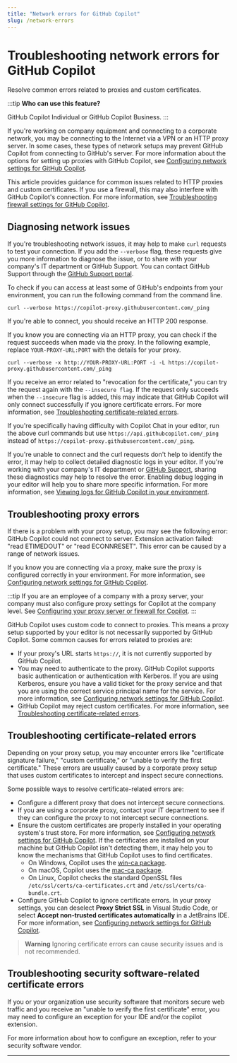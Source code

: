 ```yaml
---
title: "Network errors for GitHub Copilot"
slug: /network-errors
---
```


# Troubleshooting network errors for GitHub Copilot

Resolve common errors related to proxies and custom certificates.

:::tip
**Who can use this feature?**

GitHub Copilot Individual or GitHub Copilot Business.
:::


If you're working on company equipment and connecting to a corporate network, you may be connecting to the Internet via a VPN or an HTTP proxy server. In some cases, these types of network setups may prevent GitHub Copilot from connecting to GitHub's server. For more information about the options for setting up proxies with GitHub Copilot, see [Configuring network settings for GitHub Copilot](https://docs.github.com/en/copilot/configuring-github-copilot/configuring-network-settings-for-github-copilot).

This article provides guidance for common issues related to HTTP proxies and custom certificates. If you use a firewall, this may also interfere with GitHub Copilot's connection. For more information, see [Troubleshooting firewall settings for GitHub Copilot](https://docs.github.com/en/copilot/troubleshooting-github-copilot/troubleshooting-firewall-settings-for-github-copilot).

## Diagnosing network issues
If you're troubleshooting network issues, it may help to make `curl` requests to test your connection. If you add the `--verbose` flag, these requests give you more information to diagnose the issue, or to share with your company's IT department or GitHub Support. You can contact GitHub Support through the [GitHub Support portal](https://support.github.com/).

To check if you can access at least some of GitHub's endpoints from your environment, you can run the following command from the command line.

```Shell
curl --verbose https://copilot-proxy.githubusercontent.com/_ping
```

If you're able to connect, you should receive an HTTP 200 response.

If you know you are connecting via an HTTP proxy, you can check if the request succeeds when made via the proxy. In the following example, replace `YOUR-PROXY-URL:PORT` with the details for your proxy.

```Shell
curl --verbose -x http://YOUR-PROXY-URL:PORT -i -L https://copilot-proxy.githubusercontent.com/_ping
```

If you receive an error related to "revocation for the certificate," you can try the request again with the `--insecure flag`. If the request only succeeds when the `--insecure` flag is added, this may indicate that GitHub Copilot will only connect successfully if you ignore certificate errors. For more information, see [Troubleshooting certificate-related errors](https://docs.github.com/en/copilot/troubleshooting-github-copilot/troubleshooting-network-errors-for-github-copilot#troubleshooting-certificate-related-errors).

If you're specifically having difficulty with Copilot Chat in your editor, run the above curl commands but use `https://api.githubcopilot.com/_ping` instead of `https://copilot-proxy.githubusercontent.com/_ping`.

If you're unable to connect and the curl requests don't help to identify the error, it may help to collect detailed diagnostic logs in your editor. If you're working with your company's IT department or [GitHub Support](https://support.github.com/), sharing these diagnostics may help to resolve the error. Enabling debug logging in your editor will help you to share more specific information. For more information, see [Viewing logs for GitHub Copilot in your environment](https://docs.github.com/en/copilot/troubleshooting-github-copilot/viewing-logs-for-github-copilot-in-your-environment).

## Troubleshooting proxy errors

If there is a problem with your proxy setup, you may see the following error: GitHub Copilot could not connect to server. Extension activation failed: "read ETIMEDOUT" or "read ECONNRESET". This error can be caused by a range of network issues.

If you know you are connecting via a proxy, make sure the proxy is configured correctly in your environment. For more information, see [Configuring network settings for GitHub Copilot](https://docs.github.com/en/copilot/configuring-github-copilot/configuring-network-settings-for-github-copilot#configuring-proxy-settings-for-github-copilot).

:::tip
If you are an employee of a company with a proxy server, your company must also configure proxy settings for Copilot at the company level. See [Configuring your proxy server or firewall for Copilot](https://docs.github.com/en/copilot/managing-copilot/managing-github-copilot-in-your-organization/configuring-your-proxy-server-or-firewall-for-copilot).
:::

GitHub Copilot uses custom code to connect to proxies. This means a proxy setup supported by your editor is not necessarily supported by GitHub Copilot. Some common causes for errors related to proxies are:

- If your proxy's URL starts `https://`, it is not currently supported by GitHub Copilot.
- You may need to authenticate to the proxy. GitHub Copilot supports basic authentication or authentication with Kerberos. If you are using Kerberos, ensure you have a valid ticket for the proxy service and that you are using the correct service principal name for the service. For more information, see [Configuring network settings for GitHub Copilot](https://docs.github.com/en/copilot/configuring-github-copilot/configuring-network-settings-for-github-copilot#authentication-with-kerberos).
- GitHub Copilot may reject custom certificates. For more information, see [Troubleshooting certificate-related errors](https://docs.github.com/en/copilot/troubleshooting-github-copilot/troubleshooting-network-errors-for-github-copilot#troubleshooting-certificate-related-errors).

## Troubleshooting certificate-related errors

Depending on your proxy setup, you may encounter errors like "certificate signature failure," "custom certificate," or "unable to verify the first certificate." These errors are usually caused by a corporate proxy setup that uses custom certificates to intercept and inspect secure connections.

Some possible ways to resolve certificate-related errors are:

- Configure a different proxy that does not intercept secure connections.
- If you are using a corporate proxy, contact your IT department to see if they can configure the proxy to not intercept secure connections.
- Ensure the custom certificates are properly installed in your operating system's trust store. For more information, see [Configuring network settings for GitHub Copilot](https://docs.github.com/en/copilot/configuring-github-copilot/configuring-network-settings-for-github-copilot#allowing-github-copilot-to-use-custom-certificates). If the certificates are installed on your machine but GitHub Copilot isn't detecting them, it may help you to know the mechanisms that GitHub Copilot uses to find certificates.
    - On Windows, Copilot uses the [win-ca package](https://www.npmjs.com/package/win-ca).
    - On macOS, Copilot uses the [mac-ca package](https://www.npmjs.com/package/mac-ca).
    - On Linux, Copilot checks the standard OpenSSL files `/etc/ssl/certs/ca-certificates.crt` and `/etc/ssl/certs/ca-bundle.crt`.
- Configure GitHub Copilot to ignore certificate errors. In your proxy settings, you can deselect **Proxy Strict SSL** in Visual Studio Code, or select **Accept non-trusted certificates automatically** in a JetBrains IDE. For more information, see [Configuring network settings for GitHub Copilot](https://docs.github.com/en/copilot/configuring-github-copilot/configuring-network-settings-for-github-copilot#configuring-proxy-settings-for-github-copilot).

> **Warning**
Ignoring certificate errors can cause security issues and is not recommended.

## Troubleshooting security software-related certificate errors

If you or your organization use security software that monitors secure web traffic and you receive an "unable to verify the first certificate" error, you may need to configure an exception for your IDE and/or the copilot extension.

For more information about how to configure an exception, refer to your security software vendor.

---